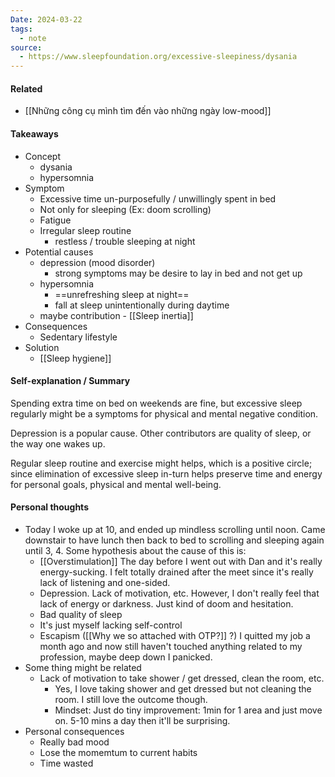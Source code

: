 ```yaml
---
Date: 2024-03-22
tags:
  - note
source:
  - https://www.sleepfoundation.org/excessive-sleepiness/dysania
---
```

#### Related
- [[Những công cụ mình tìm đến vào những ngày low-mood]]
#### Takeaways
- Concept
	- dysania
	- hypersomnia
- Symptom
	- Excessive time un-purposefully / unwillingly spent in bed
	- Not only for sleeping (Ex: doom scrolling)
	- Fatigue
	- Irregular sleep routine
		- restless / trouble sleeping at night
- Potential causes
	- depression (mood disorder)
		- strong symptoms may be desire to lay in bed and not get up
	- hypersomnia
		- ==unrefreshing sleep at night==
		- fall at sleep unintentionally during daytime
	- maybe contribution - [[Sleep inertia]]
- Consequences
	- Sedentary lifestyle
- Solution
	- [[Sleep hygiene]]

#### Self-explanation / Summary
Spending extra time on bed on weekends are fine, but excessive sleep regularly might be a symptoms for physical and mental negative condition.

Depression is a popular cause. Other contributors are quality of sleep, or the way one wakes up.

Regular sleep routine and exercise might helps, which is a positive circle; since elimination of excessive sleep in-turn helps preserve time and energy for personal goals, physical and mental well-being.
#### Personal thoughts
- Today I woke up at 10, and ended up mindless scrolling until noon. Came downstair to have lunch then back to bed to scrolling and sleeping again until 3, 4. Some hypothesis about the cause of this is:
	- [[Overstimulation]] The day before I went out with Dan and it's really energy-sucking. I felt totally drained after the meet since it's really lack of listening and one-sided.
	- Depression. Lack of motivation, etc. However, I don't really feel that lack of energy or darkness. Just kind of doom and hesitation.
	- Bad quality of sleep
	- It's just myself lacking self-control
	- Escapism ([[Why we so attached with OTP?]] ?) I quitted my job a month ago and now still haven't touched anything related to my profession, maybe deep down I panicked.
- Some thing might be related
	- Lack of motivation to take shower / get dressed, clean the room, etc.
		- Yes, I love taking shower and get dressed but not cleaning the room. I still love the outcome though.
		- Mindset: Just do tiny improvement: 1min for 1 area and just move on. 5-10 mins a day then it'll be surprising.
- Personal consequences
	- Really bad mood
	- Lose the momemtum to current habits
	- Time wasted